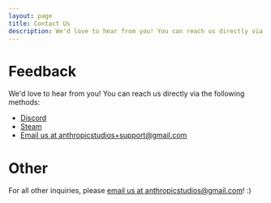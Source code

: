 ```yaml
---
layout: page
title: Contact Us
description: We'd love to hear from you! You can reach us directly via the following methods.
---
```


# Feedback

We'd love to hear from you! You can reach us directly via the following methods:

* [Discord](https://discord.gg/JGeVt5XwPP)
* [Steam](https://steamcommunity.com/app/1110620)
* [Email us at anthropicstudios+support@gmail.com](mailto:anthropicstudios+support@gmail.com)

# Other

For all other inquiries, please [email us at anthropicstudios@gmail.com](mailto:anthropicstudios@gmail.com)! :)
